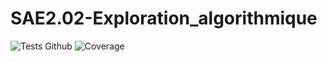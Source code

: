 # SAE2.02-Exploration_algorithmique
 
![Tests Github](https://github.com/UUUUUwUUUUU/SAE2.02-Exploration_algorithmique/actions/workflows/JAVA_CI.yaml/badge.svg)
![Coverage](https://github.com/UUUUUwUUUUU/SAE2.02-Exploration_algorithmique/actions/workflows/JAVA_CI.yaml/jacoco.svg)
